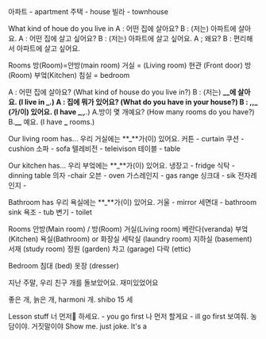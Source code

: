 아파트 - apartment
주택 - house
빌라 - townhouse

What kind of houe do you live in
A : 어떤 집에 살아요?
B : (저는) 아파트에 살아요.
A : 어떤 집에 살고 싶어요?
B : (저는) 아파트에 살고 싶어요.
A ; 왜요?
B : 편리해서 아파트에 살고 싶어요.

Rooms
방(Room)=안방(main room)
거실 = (Living room)
현관 (Front door)
방 (Room)
부엌(Kitchen)
침실 = bedroom

A : 어떤 집에 살아요?
(What kind of house do you live in?)
B : (저는) **\_\_**에 살아요.
(I live in **\_**.)
A : 집에 뭐가 있어요?
(What do you have in your house?)
B : **,**,**_ (가/이) 있어요.
(I have _**,**_,_**.)
A.방이 몇 개예요?
(How many rooms do you have?)
B.**\_\_** 예요.
(I have **\_** rooms.)

Our living room has...
우리 거실에는 **\_**가(이) 있어요.
커튼 - curtain
쿠션 - cushion
소파 - sofa
텔레비전 - teleivison
테이블 - table

Our kitchen has...
우리 부엌에는 **\_**가(이) 있어요.
냉장고 - fridge
식탁 - dinning table
의자 -chair
오븐 - oven
가스레인지 - gas range
싱크대 - sik
전자레인지 -

Bathroom has
우리 욕실에는 **\_**가(이) 있어요.
거울 - mirror
세면대 - bathroom sink
욕조 - tub
변기 - toilet

Rooms
안방(Main room) / 방(Room)
거실(Living room)
베란다(veranda)
부엌(Kitchen)
욕실(Bathroom) or 화장실
세탁실 (laundry room)
지하실 (basement)
서재 (study room)
정원 (garden)
차고 (garage)
다락 (ettic)

Bedroom
침대 (bed)
옷장 (dresser)

지난 주말, 우리 친구 개를 돌보았어요. 재미있었어요

좋은 개, 늙은 개, harmoni 개. shibo 15 세

Lesson stuff
너 먼저 하세요. - you go first
나 먼저 할게요 - ill go first
보여줘. 농담이야. 거짓말이야
Show me. just joke. It's a
